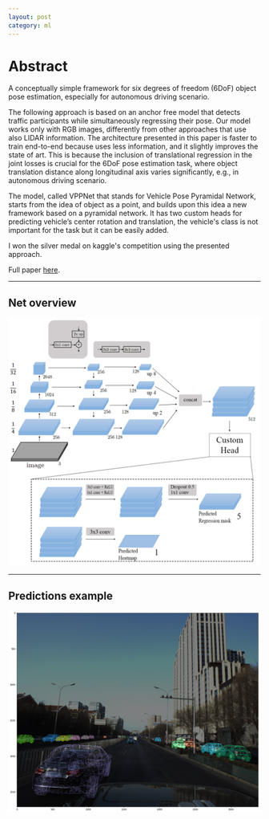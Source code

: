 ```yaml
---
layout: post
category: ml
---
```


# Abstract

A conceptually simple framework for six degrees of freedom (6DoF)
object pose estimation, especially for autonomous driving
scenario.

The following approach is based on an anchor free model that detects traffic participants while simultaneously regressing their pose. Our model works only with RGB images, differently from other approaches that use also LIDAR information. The architecture presented in this paper is faster to train end-to-end because uses less information, and it slightly improves the state of art.
This is because the inclusion of translational regression in the joint losses is crucial for the 6DoF pose estimation task, where object translation distance along longitudinal axis varies significantly, e.g., in autonomous driving scenario.

The model, called VPPNet that stands for Vehicle Pose Pyramidal Network, starts from the idea of object as a point, and builds upon this idea a new framework based on a pyramidal network. It has two custom heads for predicting vehicle’s center rotation and translation, the vehicle's class is not important for the task but it can be easily added. 

I won the silver medal on kaggle's competition using the presented approach. 

Full paper <a href ="https://drive.google.com/file/d/1_KZNVUnvR3nLEgQB7_M46aQFOJtuqMpr/view?usp=sharing"> here</a>.

---

## Net overview
<img src="TesiNet.jpg" title="Net overview">

---

## Predictions example
<img src="PREDICTIONS_EX.png" title="Predictions example">

